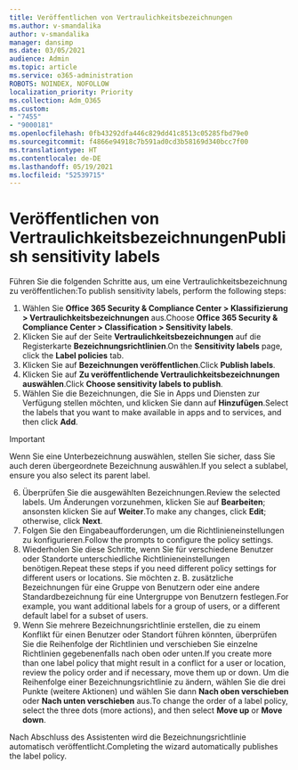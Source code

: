 ```yaml
---
title: Veröffentlichen von Vertraulichkeitsbezeichnungen
ms.author: v-smandalika
author: v-smandalika
manager: dansimp
ms.date: 03/05/2021
audience: Admin
ms.topic: article
ms.service: o365-administration
ROBOTS: NOINDEX, NOFOLLOW
localization_priority: Priority
ms.collection: Adm_O365
ms.custom:
- "7455"
- "9000181"
ms.openlocfilehash: 0fb43292dfa446c829dd41c8513c05285fbd79e0
ms.sourcegitcommit: f4866e94918c7b591ad0cd3b58169d340bcc7f00
ms.translationtype: HT
ms.contentlocale: de-DE
ms.lasthandoff: 05/19/2021
ms.locfileid: "52539715"
---
```

# <a name="publish-sensitivity-labels"></a><span data-ttu-id="6dec2-102">Veröffentlichen von Vertraulichkeitsbezeichnungen</span><span class="sxs-lookup"><span data-stu-id="6dec2-102">Publish sensitivity labels</span></span>

<span data-ttu-id="6dec2-103">Führen Sie die folgenden Schritte aus, um eine Vertraulichkeitsbezeichnung zu veröffentlichen:</span><span class="sxs-lookup"><span data-stu-id="6dec2-103">To publish sensitivity labels, perform the following steps:</span></span>

1. <span data-ttu-id="6dec2-104">Wählen Sie **Office 365 Security & Compliance Center > Klassifizierung > Vertraulichkeitsbezeichnungen** aus.</span><span class="sxs-lookup"><span data-stu-id="6dec2-104">Choose **Office 365 Security & Compliance Center > Classification > Sensitivity labels**.</span></span>
2. <span data-ttu-id="6dec2-105">Klicken Sie auf der Seite **Vertraulichkeitsbezeichnungen** auf die Registerkarte **Bezeichnungsrichtlinien**.</span><span class="sxs-lookup"><span data-stu-id="6dec2-105">On the **Sensitivity labels** page, click the **Label policies** tab.</span></span>
3. <span data-ttu-id="6dec2-106">Klicken Sie auf **Bezeichnungen veröffentlichen**.</span><span class="sxs-lookup"><span data-stu-id="6dec2-106">Click **Publish labels**.</span></span>
4. <span data-ttu-id="6dec2-107">Klicken Sie auf **Zu veröffentlichende Vertraulichkeitsbezeichnungen auswählen**.</span><span class="sxs-lookup"><span data-stu-id="6dec2-107">Click **Choose sensitivity labels to publish**.</span></span> 
5. <span data-ttu-id="6dec2-108">Wählen Sie die Bezeichnungen, die Sie in Apps und Diensten zur Verfügung stellen möchten, und klicken Sie dann auf **Hinzufügen**.</span><span class="sxs-lookup"><span data-stu-id="6dec2-108">Select the labels that you want to make available in apps and to services, and then click **Add**.</span></span>
> [!IMPORTANT]
> <span data-ttu-id="6dec2-109">Wenn Sie eine Unterbezeichnung auswählen, stellen Sie sicher, dass Sie auch deren übergeordnete Bezeichnung auswählen.</span><span class="sxs-lookup"><span data-stu-id="6dec2-109">If you select a sublabel, ensure you also select its parent label.</span></span>
6. <span data-ttu-id="6dec2-110">Überprüfen Sie die ausgewählten Bezeichnungen.</span><span class="sxs-lookup"><span data-stu-id="6dec2-110">Review the selected labels.</span></span> <span data-ttu-id="6dec2-111">Um Änderungen vorzunehmen, klicken Sie auf **Bearbeiten**; ansonsten klicken Sie auf **Weiter**.</span><span class="sxs-lookup"><span data-stu-id="6dec2-111">To make any changes, click **Edit**; otherwise, click **Next**.</span></span>
7. <span data-ttu-id="6dec2-112">Folgen Sie den Eingabeaufforderungen, um die Richtlinieneinstellungen zu konfigurieren.</span><span class="sxs-lookup"><span data-stu-id="6dec2-112">Follow the prompts to configure the policy settings.</span></span>
8. <span data-ttu-id="6dec2-113">Wiederholen Sie diese Schritte, wenn Sie für verschiedene Benutzer oder Standorte unterschiedliche Richtlinieneinstellungen benötigen.</span><span class="sxs-lookup"><span data-stu-id="6dec2-113">Repeat these steps if you need different policy settings for different users or locations.</span></span> <span data-ttu-id="6dec2-114">Sie möchten z. B. zusätzliche Bezeichnungen für eine Gruppe von Benutzern oder eine andere Standardbezeichnung für eine Untergruppe von Benutzern festlegen.</span><span class="sxs-lookup"><span data-stu-id="6dec2-114">For example, you want additional labels for a group of users, or a different default label for a subset of users.</span></span>
9. <span data-ttu-id="6dec2-115">Wenn Sie mehrere Bezeichnungsrichtlinie erstellen, die zu einem Konflikt für einen Benutzer oder Standort führen könnten, überprüfen Sie die Reihenfolge der Richtlinien und verschieben Sie einzelne Richtlinien gegebenenfalls nach oben oder unten.</span><span class="sxs-lookup"><span data-stu-id="6dec2-115">If you create more than one label policy that might result in a conflict for a user or location, review the policy order and if necessary, move them up or down.</span></span> <span data-ttu-id="6dec2-116">Um die Reihenfolge einer Bezeichnungsrichtlinie zu ändern, wählen Sie die drei Punkte (weitere Aktionen) und wählen Sie dann **Nach oben verschieben** oder **Nach unten verschieben** aus.</span><span class="sxs-lookup"><span data-stu-id="6dec2-116">To change the order of a label policy, select the three dots (more actions), and then select **Move up** or **Move down**.</span></span>

<span data-ttu-id="6dec2-117">Nach Abschluss des Assistenten wird die Bezeichnungsrichtlinie automatisch veröffentlicht.</span><span class="sxs-lookup"><span data-stu-id="6dec2-117">Completing the wizard automatically publishes the label policy.</span></span>

